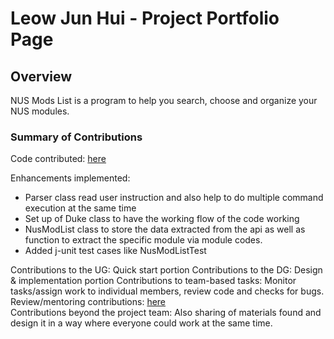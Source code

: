 # Leow Jun Hui - Project Portfolio Page

## Overview
NUS Mods List is a program to help you search, choose and organize your NUS modules.

### Summary of Contributions

Code contributed: [here](https://nus-tic4001-ay2122s1.github.io/tp-dashboard/?search=icynopeople&breakdown=true&sort=groupTitle&sortWithin=title&since=2021-09-17&timeframe=commit&mergegroup=&groupSelect=groupByRepos&checkedFileTypes=docs~functional-code~test-code~other)

Enhancements implemented:

* Parser class read user instruction and also help to do multiple command execution at the same time
* Set up of Duke class to have the working flow of the code working
* NusModList class to store the data extracted from the api as well as function to extract the specific module via module codes.
* Added j-unit test cases like NusModListTest

Contributions to the UG: Quick start portion
Contributions to the DG: Design & implementation portion
Contributions to team-based tasks: Monitor tasks/assign work to individual members, review code and checks for bugs. 
Review/mentoring contributions: [here](https://github.com/AY2122S1-TIC4001-F18-1/tp/pulls?q=is%3Apr+author%3AIcyNoPeople)   
Contributions beyond the project team: Also sharing of materials found and design it in a way where everyone could work at the same time.
